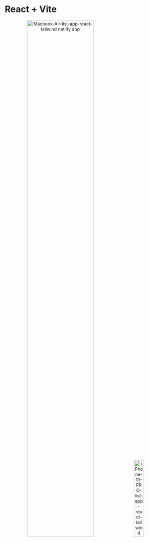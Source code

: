 # React + Vite

<p align="center">
  <img src="https://github.com/user-attachments/assets/d2b4648e-d1fd-47f4-9edd-d7c798921ef0" alt="Macbook-Air-list-app-react-tailwind netlify app" width="65%" style="margin-right: 10px;">
  <img src="https://github.com/user-attachments/assets/48b28910-eba6-4169-b15e-8cd84312b697" alt="iPhone-13-PRO-list-app-react-tailwind netlify app" width="25%" style="margin-left: 10px;">
</p>

